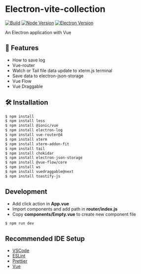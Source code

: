 # Electron-vite-collection

[![Build](https://img.shields.io/badge/build-electron_vite-orange)](link)
[![Node Version](https://img.shields.io/badge/node-22.17.0-blue)](link)
[![Electron Version](https://img.shields.io/badge/electron-36.7.1-006400)](link)

An Electron application with Vue

## 🚀 Features

- How to save log
- Vue-router
- Watch or Tail file data update to xterm.js terminal
- Save data to electron-json-storage
- Vue Flow
- Vue Draggable

## 🛠️ Installation

```bash
$ npm install
$ npm install less
$ npm install @ionic/vue
$ npm install electron-log
$ npm install vue-router@4
$ npm install xterm
$ npm install xterm-addon-fit
$ npm install tail
$ npm install chokidar
$ npm install electron-json-storage
$ npm install @vue-flow/core
$ npm install ws
$ npm install vuedraggable@next
$ npm install toastify-js
```

## Development

- Add click action in **App.vue**
- Import components and add path in **router/index.js**
- Copy **components/Empty.vue** to create new component file

```bash
$ npm run dev
```

## Recommended IDE Setup

- [VSCode](https://code.visualstudio.com/)
- [ESLint](https://marketplace.visualstudio.com/items?itemName=dbaeumer.vscode-eslint)
- [Prettier](https://marketplace.visualstudio.com/items?itemName=esbenp.prettier-vscode)
- [Vue](https://marketplace.visualstudio.com/items?itemName=Vue.volar)